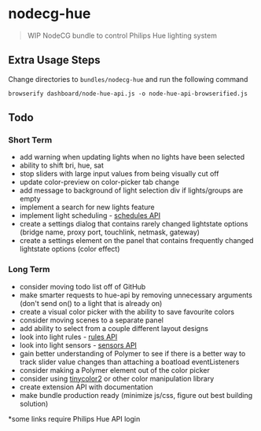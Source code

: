 # nodecg-hue
> WIP NodeCG bundle to control Philips Hue lighting system

## Extra Usage Steps
Change directories to ```bundles/nodecg-hue``` and run the following command
```
browserify dashboard/node-hue-api.js -o node-hue-api-browserified.js
```

## Todo
### Short Term
- add warning when updating lights when no lights have been selected
- ability to shift bri, hue, sat
- stop sliders with large input values from being visually cut off
- update color-preview on color-picker tab change
- add message to background of light selection div if lights/groups are empty
- implement a search for new lights feature
- implement light scheduling - [schedules API](http://www.developers.meethue.com/documentation/schedules-api-0)
- create a settings dialog that contains rarely changed lightstate options (bridge name, proxy port, touchlink, netmask, gateway)
- create a settings element on the panel that contains frequently changed lightstate options (color effect)

### Long Term
- consider moving todo list off of GitHub
- make smarter requests to hue-api by removing unnecessary arguments (don't send on() to a light that is already on)
- create a visual color picker with the ability to save favourite colors
- consider moving scenes to a separate panel
- add ability to select from a couple different layout designs
- look into light rules - [rules API](http://www.developers.meethue.com/documentation/rules-api)
- look into light sensors - [sensors API](http://www.developers.meethue.com/documentation/supported-sensors)
- gain better understanding of Polymer to see if there is a better way to track slider value changes than attaching a boatload eventListeners
- consider making a Polymer element out of the color picker
- consider using [tinycolor2](https://www.npmjs.com/package/tinycolor2) or other color manipulation library
- create extension API with documentation
- make bundle production ready (minimize js/css, figure out best building solution)


*some links require Philips Hue API login
